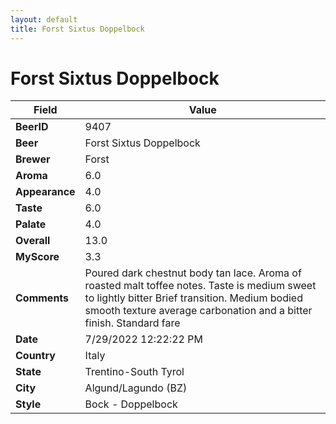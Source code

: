 ```yaml
---
layout: default
title: Forst Sixtus Doppelbock
---
```


# Forst Sixtus Doppelbock

| Field         | Value     |
|---------------|-----------|
| **BeerID** | 9407 |
| **Beer** | Forst Sixtus Doppelbock |
| **Brewer** | Forst |
| **Aroma** | 6.0 |
| **Appearance** | 4.0 |
| **Taste** | 6.0 |
| **Palate** | 4.0 |
| **Overall** | 13.0 |
| **MyScore** | 3.3 |
| **Comments** | Poured dark chestnut body tan lace. Aroma of roasted malt toffee notes. Taste is medium sweet to lightly bitter Brief transition. Medium bodied smooth texture average carbonation and a bitter finish. Standard fare  |
| **Date** | 7/29/2022 12:22:22 PM |
| **Country** | Italy |
| **State** | Trentino-South Tyrol |
| **City** | Algund/Lagundo &#40;BZ&#41; |
| **Style** | Bock - Doppelbock |
